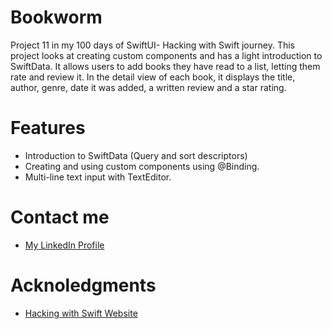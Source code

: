 # Bookworm 
Project 11 in my 100 days of SwiftUI- Hacking with Swift journey. This project looks at creating custom components and has a light introduction to SwiftData. 
It allows users to add books they have read to a list, letting them rate and review it. In the detail view of each book, it displays the title, author, genre, date it was added, a written review and a star rating.
# Features
- Introduction to SwiftData (Query and sort descriptors)
- Creating and using custom components using @Binding.
- Multi-line text input with TextEditor.
# Contact me
- [My LinkedIn Profile](https://www.linkedin.com/in/grace-couch-b67786334/) 
# Acknoledgments
- [Hacking with Swift Website](https://www.hackingwithswift.com)
